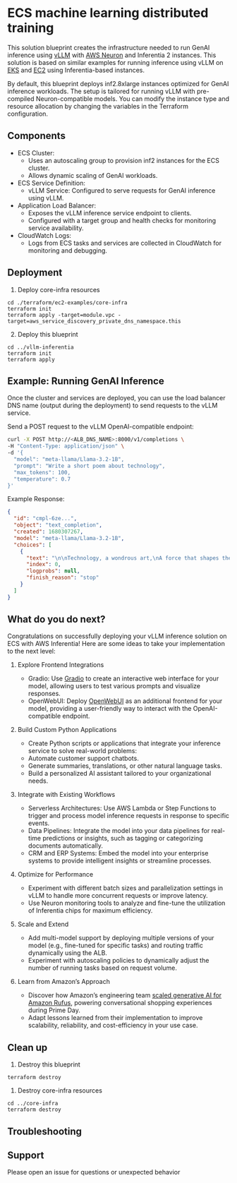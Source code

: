 # ECS machine learning distributed training

This solution blueprint creates the infrastructure needed to run GenAI inference using [vLLM](https://docs.vllm.ai/en/latest/index.html) with [AWS Neuron](https://awsdocs-neuron.readthedocs-hosted.com/en/latest/) and Inferentia 2 instances.  This solution is based on similar examples for running inference using vLLM on [EKS](https://aws.amazon.com/blogs/machine-learning/deploy-meta-llama-3-1-8b-on-aws-inferentia-using-amazon-eks-and-vllm/) and [EC2](https://aws.amazon.com/blogs/machine-learning/serving-llms-using-vllm-and-amazon-ec2-instances-with-aws-ai-chips/) using Inferentia-based instances.

By default, this blueprint deploys inf2.8xlarge instances optimized for GenAI inference workloads. The setup is tailored for running vLLM with pre-compiled Neuron-compatible models. You can modify the instance type and resource allocation by changing the variables in the Terraform configuration.

## Components

*	ECS Cluster:
    *	Uses an autoscaling group to provision inf2 instances for the ECS cluster.
    *	Allows dynamic scaling of GenAI workloads.
*	ECS Service Definition:
    *	vLLM Service: Configured to serve requests for GenAI inference using vLLM.
*	Application Load Balancer:
    *	Exposes the vLLM inference service endpoint to clients.
    *	Configured with a target group and health checks for monitoring service availability.
*	CloudWatch Logs:
    *	Logs from ECS tasks and services are collected in CloudWatch for monitoring and debugging.


## Deployment

1. Deploy core-infra resources

```shell
cd ./terraform/ec2-examples/core-infra
terraform init
terraform apply -target=module.vpc -target=aws_service_discovery_private_dns_namespace.this
```

2. Deploy this blueprint

```shell
cd ../vllm-inferentia
terraform init
terraform apply
```

## Example: Running GenAI Inference

Once the cluster and services are deployed, you can use the load balancer DNS name (output during the deployment) to send requests to the vLLM service.


Send a POST request to the vLLM OpenAI-compatible endpoint:
```bash
curl -X POST http://<ALB_DNS_NAME>:8000/v1/completions \
-H "Content-Type: application/json" \
-d '{
  "model": "meta-llama/Llama-3.2-1B",
  "prompt": "Write a short poem about technology",
  "max_tokens": 100,
  "temperature": 0.7
}'
```

Example Response:
```json
{
  "id": "cmpl-6ze...",
  "object": "text_completion",
  "created": 1680307267,
  "model": "meta-llama/Llama-3.2-1B",
  "choices": [
    {
      "text": "\n\nTechnology, a wondrous art,\nA force that shapes the world's heart.\nIn circuits small and data vast,\nIt links the future to the past.",
      "index": 0,
      "logprobs": null,
      "finish_reason": "stop"
    }
  ]
}
```

## What do you do next?

Congratulations on successfully deploying your vLLM inference solution on ECS with AWS Inferentia! Here are some ideas to take your implementation to the next level:

1. Explore Frontend Integrations
	* Gradio: Use [Gradio](https://www.gradio.app/) to create an interactive web interface for your model, allowing users to test various prompts and visualize responses.
	* OpenWebUI: Deploy [OpenWebUI](https://github.com/open-webui/open-webui) as an additional frontend for your model, providing a user-friendly way to interact with the OpenAI-compatible endpoint.

2. Build Custom Python Applications
	*	Create Python scripts or applications that integrate your inference service to solve real-world problems:
	*	Automate customer support chatbots.
	*	Generate summaries, translations, or other natural language tasks.
	*	Build a personalized AI assistant tailored to your organizational needs.

3. Integrate with Existing Workflows
	*	Serverless Architectures: Use AWS Lambda or Step Functions to trigger and process model inference requests in response to specific events.
	*	Data Pipelines: Integrate the model into your data pipelines for real-time predictions or insights, such as tagging or categorizing documents automatically.
	*	CRM and ERP Systems: Embed the model into your enterprise systems to provide intelligent insights or streamline processes.

4. Optimize for Performance
	*	Experiment with different batch sizes and parallelization settings in vLLM to handle more concurrent requests or improve latency.
	*	Use Neuron monitoring tools to analyze and fine-tune the utilization of Inferentia chips for maximum efficiency.

5. Scale and Extend
	*	Add multi-model support by deploying multiple versions of your model (e.g., fine-tuned for specific tasks) and routing traffic dynamically using the ALB.
	*	Experiment with autoscaling policies to dynamically adjust the number of running tasks based on request volume.

6. Learn from Amazon’s Approach
	*	Discover how Amazon’s engineering team [scaled generative AI for Amazon Rufus](https://aws.amazon.com/blogs/machine-learning/scaling-rufus-the-amazon-generative-ai-powered-conversational-shopping-assistant-with-over-80000-aws-inferentia-and-aws-trainium-chips-for-prime-day/), powering conversational shopping experiences during Prime Day.
	*	Adapt lessons learned from their implementation to improve scalability, reliability, and cost-efficiency in your use case.

## Clean up

1. Destroy this blueprint

```shell
terraform destroy
```

1. Destroy core-infra resources

```shell
cd ../core-infra
terraform destroy

```

## Troubleshooting



## Support

Please open an issue for questions or unexpected behavior
